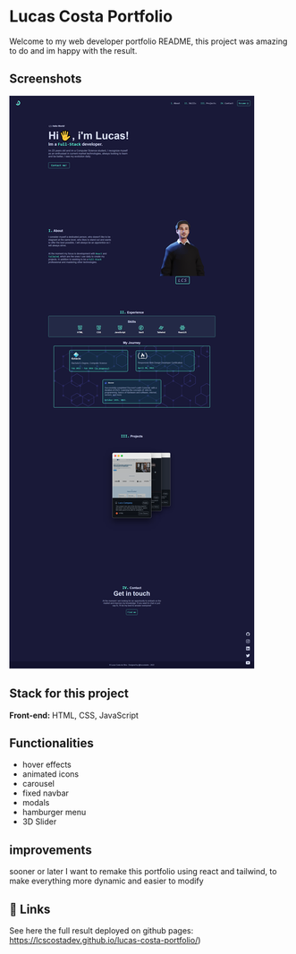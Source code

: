 # Lucas Costa Portfolio

Welcome to my web developer portfolio README, this project was amazing to do and im happy with the result.

## Screenshots

![App Screenshot](https://raw.githubusercontent.com/lcscostadev/lucas-costa-portfolio/main/fullpage-portfolio-screenshot.png)


## Stack for this project

**Front-end:** HTML, CSS, JavaScript 



## Functionalities

- hover effects
- animated icons
- carousel
- fixed navbar
- modals
- hamburger menu
- 3D Slider

## improvements

sooner or later I want to remake this portfolio using react and tailwind, to make everything more dynamic and easier to modify

## 🔗 Links
See here the full result deployed on github pages:
https://lcscostadev.github.io/lucas-costa-portfolio/)
